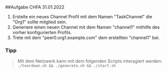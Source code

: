 ##Aufgabe CHFA 31.01.2022
1. Erstelle ein neues Channel Profil mit dem Namen "TaskChannel" die "Org1" sollte mitglied sein.
2. Generiere einen neuen Channel mit dem Namen "channel1" mithilfe des vorher konfigurierten Profils.
3. Trete mit dem "peer0.org1.example.com" dem erstellten "channel1" bei.

### 	Tipp
>   Mit dem Netzwerk kann mit dem folgenden Scripts interagiert werden:   
>   `./teardown.sh && ./generate.sh && ./start.sh`